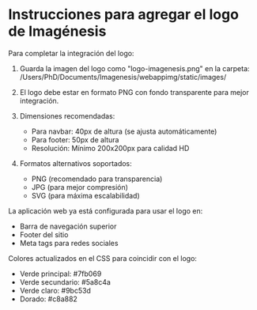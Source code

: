 # Instrucciones para agregar el logo de Imagénesis

Para completar la integración del logo:

1. Guarda la imagen del logo como "logo-imagenesis.png" en la carpeta:
   /Users/PhD/Documents/Imagenesis/webappimg/static/images/

2. El logo debe estar en formato PNG con fondo transparente para mejor integración.

3. Dimensiones recomendadas:
   - Para navbar: 40px de altura (se ajusta automáticamente)
   - Para footer: 50px de altura
   - Resolución: Mínimo 200x200px para calidad HD

4. Formatos alternativos soportados:
   - PNG (recomendado para transparencia)
   - JPG (para mejor compresión)
   - SVG (para máxima escalabilidad)

La aplicación web ya está configurada para usar el logo en:
- Barra de navegación superior
- Footer del sitio
- Meta tags para redes sociales

Colores actualizados en el CSS para coincidir con el logo:
- Verde principal: #7fb069
- Verde secundario: #5a8c4a  
- Verde claro: #9bc53d
- Dorado: #c8a882
